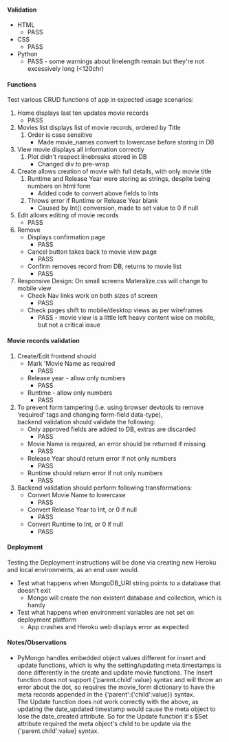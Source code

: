 #### Validation
- HTML
    - PASS
- CSS
    - PASS
- Python
    - PASS - some warnings about linelength remain but they're not excessively long (<120chr)

#### Functions
Test various CRUD functions of app in expected usage scenarios:

1. Home displays last ten updates movie records
    - PASS
2. Movies list displays list of movie records, ordered by Title
    1. Order is case sensitive
        - Made movie_names convert to lowercase before storing in DB
3. View movie displays all information correctly
    1. Plot didn't respect linebreaks stored in DB
        - Changed div to pre-wrap
4. Create allows creation of movie with full details, with only movie title
    1. Runtime and Release Year were storing as strings, despite being numbers on html form
        - Added code to convert above fields to Ints
    2. Throws error if Runtime or Release Year blank
        - Caused by Int() conversion, made to set value to 0 if null
5. Edit allows editing of movie records
    - PASS
6. Remove
    - Displays confirmation page
        - PASS
    - Cancel button takes back to movie view page
        - PASS
    - Confirm removes record from DB, returns to movie list
        - PASS
7. Responsive Design: On small screens Materalize.css will change to mobile view
    - Check Nav links work on both sizes of screen
        - PASS 
    - Check pages shift to mobile/desktop views as per wireframes
        - PASS - movie view is a little left heavy content wise on mobile, but not a critical issue 

#### Movie records validation
1. Create/Edit frontend should
    - Mark 'Movie Name as required
        - PASS
    - Release year - allow only numbers
        - PASS
    - Runtime - allow only numbers
        - PASS
2. To prevent form tampering (i.e. using browser devtools to remove 'required' tags and changing form-field data-type),  
   backend validation should validate the following:
    - Only approved fields are added to DB, extras are discarded
        - PASS
    - Movie Name is required, an error should be returned if missing
        - PASS
    - Release Year should return error if not only numbers
        - PASS
    - Runtime should return error if not only numbers
        - PASS
3. Backend validation should perform following transformations:
    - Convert Movie Name to lowercase
        - PASS
    - Convert Release Year to Int, or 0 if null
        - PASS
    - Convert Runtime to Int, or 0 if null
        - PASS

#### Deployment
Testing the Deployment instructions will be done via creating new Heroku and local environments, as an end user would. 

- Test what happens when MongoDB_URI string points to a database that doesn't exit
    - Mongo will create the non existent database and collection, which is handy
- Test what happens when environment variables are not set on deployment platform
    - App crashes and Heroku web displays error as expected 

#### Notes/Observations
- PyMongo handles embedded object values different for insert and update functions, 
    which is why the setting/updating meta.timestamps is done differently in the create and update movie functions.
    The Insert function does not support {'parent.child':value} syntax and will throw an error about the dot, so requires the movie_form dictionary to have the meta records appended in the {'parent':{'child':value}} syntax.  
    The Update function does not work correctly with the above, as updating the date_updated timestamp would cause the meta object to lose the date_created attribute. So for the Update function it's $Set attribute required the meta object's child to be update via the {'parent.child':value} syntax.

